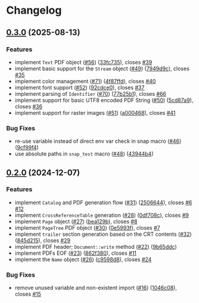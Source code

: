 # Changelog

## [0.3.0](https://github.com/pediferrous/pediferrous/compare/pdfgen-v0.2.0...pdfgen-v0.3.0) (2025-08-13)


### Features

* implement `Text` PDF object ([#56](https://github.com/pediferrous/pediferrous/issues/56)) ([33fc735](https://github.com/pediferrous/pediferrous/commit/33fc735895b99f981efe9931976d36cdc9be521c)), closes [#39](https://github.com/pediferrous/pediferrous/issues/39)
* implement basic support for the `Stream` object ([#49](https://github.com/pediferrous/pediferrous/issues/49)) ([7949d9c](https://github.com/pediferrous/pediferrous/commit/7949d9cea9dbf18b60d790ba092ec8d55667ad21)), closes [#35](https://github.com/pediferrous/pediferrous/issues/35)
* implement color management ([#71](https://github.com/pediferrous/pediferrous/issues/71)) ([4f87ffd](https://github.com/pediferrous/pediferrous/commit/4f87ffd0cc49ed04d7878efa810e9a5e0380bdb8)), closes [#40](https://github.com/pediferrous/pediferrous/issues/40)
* implement font support ([#52](https://github.com/pediferrous/pediferrous/issues/52)) ([92cdce0](https://github.com/pediferrous/pediferrous/commit/92cdce0589be53378db1ff24296a603ceb2a3490)), closes [#37](https://github.com/pediferrous/pediferrous/issues/37)
* implement parsing of `Identifier` ([#70](https://github.com/pediferrous/pediferrous/issues/70)) ([77b25b1](https://github.com/pediferrous/pediferrous/commit/77b25b1ec56b105631b24516768d3ff2b0778423)), closes [#66](https://github.com/pediferrous/pediferrous/issues/66)
* implement support for basic UTF8 encoded PDF String ([#50](https://github.com/pediferrous/pediferrous/issues/50)) ([5cd87a9](https://github.com/pediferrous/pediferrous/commit/5cd87a9dda2a82fe104d10d15a5f3e9a64933bca)), closes [#36](https://github.com/pediferrous/pediferrous/issues/36)
* implement support for raster images ([#51](https://github.com/pediferrous/pediferrous/issues/51)) ([a000468](https://github.com/pediferrous/pediferrous/commit/a00046823e080a176d05b7d144f394b520afe4e4)), closes [#41](https://github.com/pediferrous/pediferrous/issues/41)


### Bug Fixes

* re-use variable instead of direct env var check in snap macro ([#46](https://github.com/pediferrous/pediferrous/issues/46)) ([9cf99f4](https://github.com/pediferrous/pediferrous/commit/9cf99f4cea53bcf6e83baf5ba7c1eeeec4ccb199))
* use absolute paths in `snap_test` macro ([#48](https://github.com/pediferrous/pediferrous/issues/48)) ([43944b4](https://github.com/pediferrous/pediferrous/commit/43944b4c691851523ddbe76dd448443b27dd7397))

## [0.2.0](https://github.com/pediferrous/pediferrous/compare/pdfgen-v0.1.0...pdfgen-v0.2.0) (2024-12-07)


### Features

* implement `Catalog` and PDF generation flow ([#31](https://github.com/pediferrous/pediferrous/issues/31)) ([2506644](https://github.com/pediferrous/pediferrous/commit/25066449af1f87140bee9cfb6e1f74e6fe610382)), closes [#6](https://github.com/pediferrous/pediferrous/issues/6) [#12](https://github.com/pediferrous/pediferrous/issues/12)
* implement `CrossReferenceTable` generation ([#28](https://github.com/pediferrous/pediferrous/issues/28)) ([0df708c](https://github.com/pediferrous/pediferrous/commit/0df708c886ae1758152dfa476d6ed6c94cde7155)), closes [#9](https://github.com/pediferrous/pediferrous/issues/9)
* implement `Page` object ([#27](https://github.com/pediferrous/pediferrous/issues/27)) ([bea129b](https://github.com/pediferrous/pediferrous/commit/bea129baa3941b7c05151143bd28f98cdc8330fc)), closes [#8](https://github.com/pediferrous/pediferrous/issues/8)
* implement `PageTree` PDF object ([#30](https://github.com/pediferrous/pediferrous/issues/30)) ([0e5993f](https://github.com/pediferrous/pediferrous/commit/0e5993fa2f2f5d08a8a695868ddc7fb001acfc73)), closes [#7](https://github.com/pediferrous/pediferrous/issues/7)
* implement `trailer` section generation based on the CRT contents ([#32](https://github.com/pediferrous/pediferrous/issues/32)) ([845d215](https://github.com/pediferrous/pediferrous/commit/845d215713759859f5f523ebc4dfd1d13afdcca3)), closes [#29](https://github.com/pediferrous/pediferrous/issues/29)
* implement PDF header; `Document::write` method ([#22](https://github.com/pediferrous/pediferrous/issues/22)) ([9b65ddc](https://github.com/pediferrous/pediferrous/commit/9b65ddcff8e3ddeb676793857f6ac50340bf0570))
* implement PDFs EOF ([#23](https://github.com/pediferrous/pediferrous/issues/23)) ([862f380](https://github.com/pediferrous/pediferrous/commit/862f3806d8b98b63cb3895a817bb44a38ca4c3ef)), closes [#11](https://github.com/pediferrous/pediferrous/issues/11)
* implement the `Name` object ([#26](https://github.com/pediferrous/pediferrous/issues/26)) ([c9598d8](https://github.com/pediferrous/pediferrous/commit/c9598d82be29e6aebc270d028446390e5fd5b4c3)), closes [#24](https://github.com/pediferrous/pediferrous/issues/24)


### Bug Fixes

* remove unused variable and non-existent import ([#16](https://github.com/pediferrous/pediferrous/issues/16)) ([1046c08](https://github.com/pediferrous/pediferrous/commit/1046c08c29d886d2cbaa35ab1e4435a9b544de07)), closes [#15](https://github.com/pediferrous/pediferrous/issues/15)

